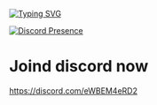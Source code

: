 
[![Typing SVG](https://readme-typing-svg.herokuapp.com?font=Fira+Code&pause=1000&color=F70000&width=435&lines=Kocaka+se+pravi+na+developer;Phoenix+Scripts)](https://git.io/typing-svg)



[![Discord Presence](https://lanyard.cnrad.dev/api/703985319774650489)](https://discord.com/users/703985319774650489)




# Joind discord now 
https://discord.com/eWBEM4eRD2
